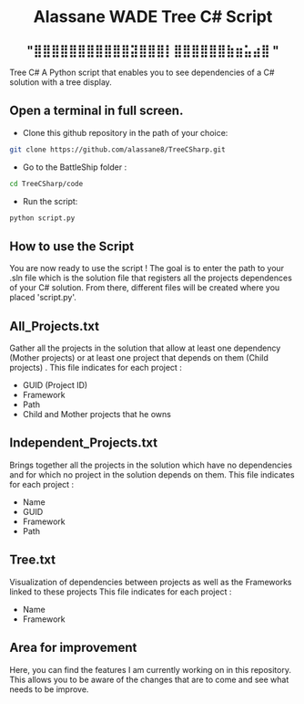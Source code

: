 <h1 align="center">
Alassane WADE Tree C# Script
</h1>  

<h2 align="center">
                                       "⣿⣿⣿⣿⣿⣿⣿⣿⣿⣿⣿⣽⣿⣿⣿⡇⣿⣿⣿⣿⣿⣿⣷⣶⣥⣴⣿ "
</h2>         

Tree C#
A Python script that enables you to see dependencies of a C# solution with a tree display.

## Open a terminal in full screen.
- Clone this github repository in the path of your choice: 
```bash
git clone https://github.com/alassane8/TreeCSharp.git
```
- Go to the BattleShip folder :
```bash
cd TreeCSharp/code
```
- Run the script: 
```bash
python script.py
```
## How to use the Script
You are now ready to use the script ! The goal is to enter the path to your .sln 
file which is the solution file that registers all the projects dependences of your 
C# solution.
From there, different files will be created where you placed 'script.py'.

## All_Projects.txt
Gather all the projects in the solution that allow at least one dependency (Mother projects) 
or at least one project that depends on them (Child projects) .
This file indicates for each project :

- GUID (Project ID)
- Framework
- Path
- Child and Mother projects that he owns

## Independent_Projects.txt
Brings together all the projects in the solution which have no dependencies and for which no 
project in the solution depends on them. 
This file indicates for each project :

- Name
- GUID
- Framework
- Path

## Tree.txt
Visualization of dependencies between projects as well as the Frameworks linked to these projects
This file indicates for each project :

- Name
- Framework

## Area for improvement
Here, you can find the features I am currently working on in this repository.
This allows you to be aware of the changes that are to come and see what needs to be improve. 